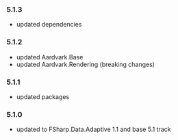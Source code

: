 ### 5.1.3
- updated dependencies

### 5.1.2
- updated Aardvark.Base
- updated Aardvark.Rendering (breaking changes)

### 5.1.1
 - updated packages

### 5.1.0
- updated to FSharp.Data.Adaptive 1.1 and base 5.1 track

